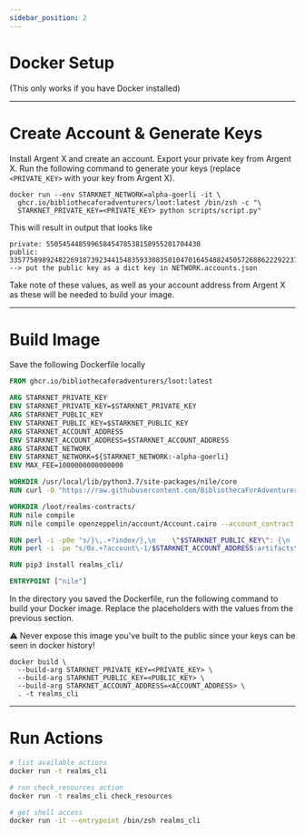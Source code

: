 ```yaml
---
sidebar_position: 2
---
```


# Docker Setup

(This only works if you have Docker installed)

---

# Create Account & Generate Keys

Install Argent X and create an account. Export your private key from Argent X. Run the following command to generate your keys (replace `<PRIVATE_KEY>` with your key from Argent X).

```
docker run --env STARKNET_NETWORK=alpha-goerli -it \
  ghcr.io/bibliothecaforadventurers/loot:latest /bin/zsh -c "\
  STARKNET_PRIVATE_KEY=<PRIVATE_KEY> python scripts/script.py"
```

This will result in output that looks like

```
private: 55054544859965845478538158955201704430
public: 3357758989248226918739234415483593308350104701645488245057268862229223785568
--> put the public key as a dict key in NETWORK.accounts.json
```

Take note of these values, as well as your account address from Argent X as these will be needed to build your image.

---

# Build Image

Save the following Dockerfile locally

```dockerfile
FROM ghcr.io/bibliothecaforadventurers/loot:latest

ARG STARKNET_PRIVATE_KEY
ENV STARKNET_PRIVATE_KEY=$STARKNET_PRIVATE_KEY
ARG STARKNET_PUBLIC_KEY
ENV STARKNET_PUBLIC_KEY=$STARKNET_PUBLIC_KEY
ARG STARKNET_ACCOUNT_ADDRESS
ENV STARKNET_ACCOUNT_ADDRESS=$STARKNET_ACCOUNT_ADDRESS
ARG STARKNET_NETWORK
ENV STARKNET_NETWORK=${STARKNET_NETWORK:-alpha-goerli}
ENV MAX_FEE=1000000000000000

WORKDIR /usr/local/lib/python3.7/site-packages/nile/core
RUN curl -O "https://raw.githubusercontent.com/BibliothecaForAdventurers/nile/b66940ef8f7465469ab33a5a582fef99253582a6/src/nile/core/call_or_invoke.py"

WORKDIR /loot/realms-contracts/
RUN nile compile
RUN nile compile openzeppelin/account/Account.cairo --account_contract

RUN perl -i -p0e "s/}\,.+?index/},\n    \"$STARKNET_PUBLIC_KEY\": {\n        \"address\": \"$STARKNET_ACCOUNT_ADDRESS\",\n        \"index/s" /loot/realms-contracts/goerli.accounts.json
RUN perl -i -pe "s/0x.+?account\-1/$STARKNET_ACCOUNT_ADDRESS:artifacts\/abis\/Account.json:account-1/" /loot/realms-contracts/goerli.deployments.txt

RUN pip3 install realms_cli/

ENTRYPOINT ["nile"]
```

In the directory you saved the Dockerfile, run the following command to build your Docker image. Replace the placeholders with the values from the previous section.

⚠️ Never expose this image you've built to the public since your keys can be seen in docker history!

```
docker build \
  --build-arg STARKNET_PRIVATE_KEY=<PRIVATE_KEY> \
  --build-arg STARKNET_PUBLIC_KEY=<PUBLIC_KEY> \
  --build-arg STARKNET_ACCOUNT_ADDRESS=<ACCOUNT_ADDRESS> \
  . -t realms_cli
```
---

# Run Actions


```bash
# list available actions
docker run -t realms_cli

# run check_resources action
docker run -t realms_cli check_resources

# get shell access
docker run -it --entrypoint /bin/zsh realms_cli

```
